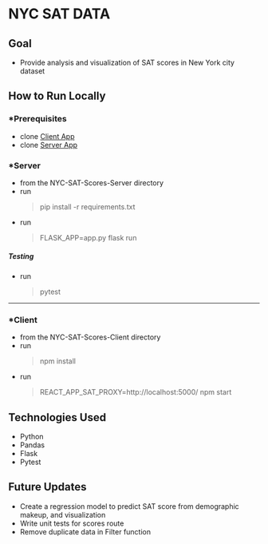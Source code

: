 # NYC SAT DATA

## Goal
*  Provide analysis and visualization of SAT scores in New York city dataset

## How to Run Locally
### *Prerequisites
* clone [Client App](https://github.com/JordyKieto/NYC-SAT-Scores-Client)
* clone [Server App](https://github.com/JordyKieto/NYC-SAT-Scores-Server)

### *Server
* from the NYC-SAT-Scores-Server directory
* run 
    >pip install -r requirements.txt
* run 
    >FLASK_APP=app.py flask run
##### __Testing__
* run 
    >pytest
___
### *Client
* from the NYC-SAT-Scores-Client directory
* run 
    >npm install
* run 
    >REACT_APP_SAT_PROXY=http://localhost:5000/ npm start

## Technologies Used
* Python
* Pandas 
* Flask
* Pytest

## Future Updates
* Create a regression model to predict SAT score from demographic makeup, and visualization
* Write unit tests for scores route
* Remove duplicate data in Filter function